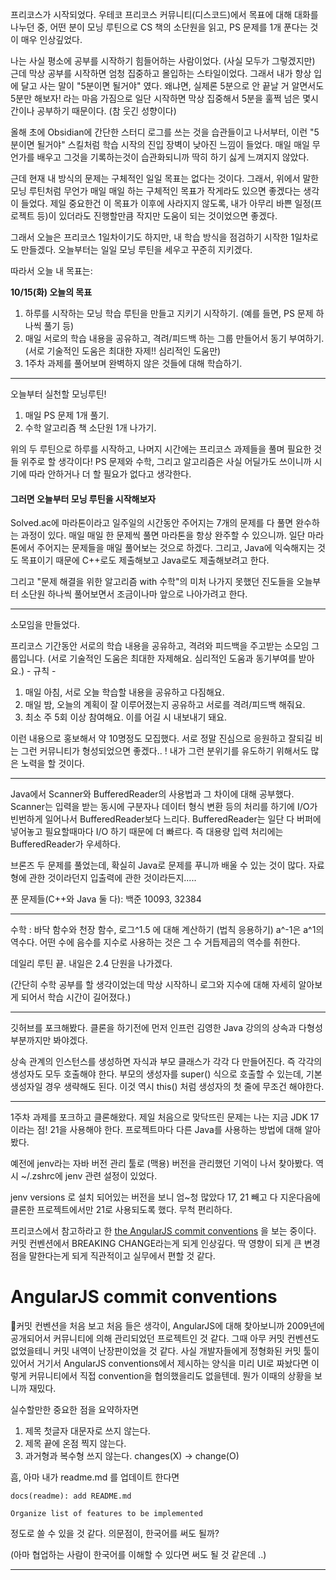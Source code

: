 프리코스가 시작되었다. 우테코 프리코스 커뮤니티(디스코드)에서 목표에 대해 대화를 나누던 중, 어떤 분이 모닝 루틴으로 CS 책의 소단원을 읽고, PS 문제를 1개 푼다는 것이 매우 인상깊었다.

나는 사실 평소에 공부를 시작하기 힘들어하는 사람이었다. (사실 모두가 그렇겠지만)
근데 막상 공부를 시작하면 엄청 집중하고 몰입하는 스타일이었다. 그래서 내가 항상 입에 달고 사는 말이 "5분이면 될거야" 였다. 왜냐면, 실제론 5분으로 안 끝날 거 알면서도 5분만 해보자! 라는 마음 가짐으로 일단 시작하면 막상 집중해서 5분을 훌쩍 넘은 몇시간이나 공부하기 때문이다. (참 웃긴 성향이다)

올해 초에 Obsidian에 간단한 스터디 로그를 쓰는 것을 습관들이고 나서부터, 이런 "5분이면 될거야" 스킬처럼 학습 시작의 진입 장벽이 낮아진 느낌이 들었다. 매일 매일 무언가를 배우고 그것을 기록하는것이 습관화되니까 딱히 하기 싫게 느껴지지 않았다.

근데 현재 내 방식의 문제는 구체적인 일일 목표는 없다는 것이다. 그래서, 위에서 말한 모닝 루틴처럼 무언가 매일 매일 하는 구체적인 목표가 작게라도 있으면 좋겠다는 생각이 들었다. 
제일 중요한건 이 목표가 이후에 사라지지 않도록, 내가 아무리 바쁜 일정(프로젝트 등)이 있더라도 진행할만큼 작지만 도움이 되는 것이었으면 좋겠다.

그래서 오늘은 프리코스 1일차이기도 하지만, 내 학습 방식을 점검하기 시작한 1일차로도 만들겠다.
오늘부터는 일일 모닝 루틴을 세우고 꾸준히 지키겠다.  

따라서 오늘 내 목표는:

**10/15(화) 오늘의 목표**
1. 하루를 시작하는 모닝 학습 루틴을 만들고 지키기 시작하기. (예를 들면, PS 문제 하나씩 풀기 등)
2. 매일 서로의 학습 내용을 공유하고, 격려/피드백 하는 그룹 만들어서 동기 부여하기. (서로 기술적인 도움은 최대한 자제!! 심리적인 도움만)
3. 1주차 과제를 풀어보며 완벽하지 않은 것들에 대해 학습하기.


- - -

오늘부터 실천할 모닝루틴!
1. 매일 PS 문제 1개 풀기.
2. 수학 알고리즘 책 소단원 1개 나가기.

위의 두 루틴으로 하루를 시작하고, 나머지 시간에는 프리코스 과제들을 풀며 필요한 것들 위주로 할 생각이다!
PS 문제와 수학, 그리고 알고리즘은 사실 어딜가도 쓰이니까 시기에 따라 안하거나 더 할 필요가 없다고 생각한다.



#### 그러면 오늘부터 모닝 루틴을 시작해보자
Solved.ac에 마라톤이라고 일주일의 시간동안 주어지는 7개의 문제를 다 풀면 완수하는 과정이 있다. 매일 매일 한 문제씩 풀면 마라톤을 항상 완주할 수 있으니까. 일단 마라톤에서 주어지는 문제들을 매일 풀어보는 것으로 하겠다. 그리고, Java에 익숙해지는 것도 목표이기 때문에 C++로도 제출해보고 Java로도 제출해보려고 한다.

그리고 "문제 해결을 위한 알고리즘 with 수학"의 미처 나가지 못했던 진도들을 오늘부터 소단원 하나씩 풀어보면서 조금이나마 앞으로 나아가려고 한다.





- - -

소모임을 만들었다.

프리코스 기간동안 서로의 학습 내용을 공유하고, 격려와 피드백을 주고받는 소모임 그룹입니다. (서로 기술적인 도움은 최대한 자제해요. 심리적인 도움과 동기부여를 받아요.)
\- 규칙 -  
1. 매일 아침, 서로 오늘 학습할 내용을 공유하고 다짐해요.  
2. 매일 밤, 오늘의 계획이 잘 이루어졌는지 공유하고 서로를 격려/피드백 해줘요.  
3. 최소 주 5회 이상 참여해요. 이를 어길 시 내보내기 돼요.

이런 내용으로 홍보해서 약 10명정도 모집했다. 서로 정말 진심으로 응원하고 잘되길 비는 그런 커뮤니티가 형성되었으면 좋겠다.. ! 내가 그런 분위기를 유도하기 위해서도 많은 노력을 할 것이다.




- - -

Java에서 Scanner와 BufferedReader의 사용법과 그 차이에 대해 공부했다.
Scanner는 입력을 받는 동시에 구분자나 데이터 형식 변환 등의 처리를 하기에 I/O가 빈번하게 일어나서 BufferedReader보다 느리다. BufferedReader는 일단 다 버퍼에 넣어놓고 필요할때마다 I/O 하기 때문에 더 빠르다. 즉 대용량 입력 처리에는 BufferedReader가 우세하다.

브론즈 두 문제를 풀었는데, 확실히 Java로 문제를 푸니까 배울 수 있는 것이 많다. 자료형에 관한 것이라던지 입출력에 관한 것이라든지..... 

푼 문제들(C++와 Java 둘 다): 백준 10093, 32384



- - -

수학 : 바닥 함수와 천장 함수, 로그^1.5 에 대해 계산하기 (법칙 응용하기)
a^-1은 a^1의 역수다. 어떤 수에 음수를 지수로 사용하는 것은 그 수 거듭제곱의 역수를 취한다.

데일리 루틴 끝. 내일은 2.4 단원을 나가겠다.

(간단히 수학 공부를 할 생각이었는데 막상 시작하니 로그와 지수에 대해 자세히 알아보게 되어서 학습 시간이 길어졌다.)



- - -


깃허브를 포크해봤다. 클론을 하기전에 먼저 인프런 김영한 Java 강의의 상속과 다형성 부분까지만 봐야겠다.


상속 관계의 인스턴스를 생성하면 자식과 부모 클래스가 각각 다 만들어진다. 즉 각각의 생성자도 모두 호출해야 한다.
부모의 생성자를 super() 식으로 호출할 수 있는데, 기본 생성자일 경우 생략해도 된다.
이것 역시 this() 처럼 생성자의 첫 줄에 무조건 해야한다.


- - -

1주차 과제를 포크하고 클론해왔다.
제일 처음으로 맞닥뜨린 문제는 나는 지금 JDK 17이라는 점! 21을 사용해야 한다.
프로젝트마다 다른 Java를 사용하는 방법에 대해 알아봤다.

예전에 jenv라는 자바 버전 관리 툴로 (맥용) 버전을 관리했던 기억이 나서 찾아봤다.
역시 ~/.zshrc에 jenv 관련 설정이 있었다.

jenv versions 로 설치 되어있는 버전을 보니 엄~청 많았다
17, 21 빼고 다 지운다음에 클론한 프로젝트에서만 21로 사용되도록 했다. 무척 편리하다.

프리코스에서 참고하라고 한 [the AngularJS commit conventions](https://docs.google.com/document/d/1QrDFcIiPjSLDn3EL15IJygNPiHORgU1_OOAqWjiDU5Y/) 을 보는 중이다.
커밋 컨벤션에서 BREAKING CHANGE라는게 되게 인상깊다. 딱 영향이 되게 큰 변경점을 말한다는게 되게 직관적이고 실무에서 편할 것 같다.


# AngularJS commit conventions
커밋 컨벤션을 처음 보고 처음 들은 생각이, AngularJS에 대해 찾아보니까 2009년에 공개되어서 커뮤니티에 의해 관리되었던 프로젝트인 것 같다. 그때 아무 커밋 컨벤션도 없었을테니 커밋 내역이 난장판이었을 것 같다.
사실 개발자들에게 정형화된 커밋 툴이 있어서 거기서 AngularJS conventions에서 제시하는 양식을 미리 UI로 짜놨다면 이렇게 커뮤니티에서 직접 convention을 협의했을리도 없을텐데. 뭔가 이때의 상황을 보니까 재밌다.

실수할만한 중요한 점을 요약하자면
1. 제목 첫글자 대문자로 쓰지 않는다.
2. 제목 끝에 온점 찍지 않는다.
3. 과거형과 복수형 쓰지 않는다. changes(X) -> change(O)


흠, 아마 내가 readme.md 를 업데이트 한다면
```commit-message
docs(readme): add README.md

Organize list of features to be implemented
```

정도로 쓸 수 있을 것 같다.
의문점이, 한국어를 써도 될까? 

(아마 협업하는 사람이 한국어를 이해할 수 있다면 써도 될 것 같은데 ..)



- - -



